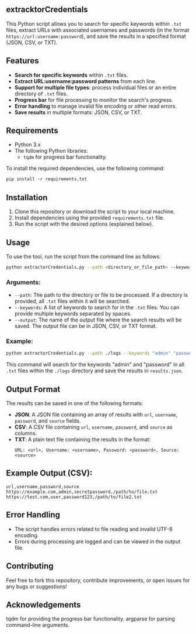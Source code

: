 ## extracktorCredentials

This Python script allows you to search for specific keywords within `.txt` files, extract URLs with associated usernames and passwords (in the format `https://url:username:password`), and save the results in a specified format (JSON, CSV, or TXT).

## Features

- **Search for specific keywords** within `.txt` files.
- **Extract URL:username:password patterns** from each line.
- **Support for multiple file types**: process individual files or an entire directory of `.txt` files.
- **Progress bar** for file processing to monitor the search's progress.
- **Error handling** to manage invalid file encoding or other read errors.
- **Save results** in multiple formats: JSON, CSV, or TXT.

## Requirements

- Python 3.x
- The following Python libraries:
  - `tqdm` for progress bar functionality.

To install the required dependencies, use the following command:
```markdown
pip install -r requirements.txt
```

## Installation

1. Clone this repository or download the script to your local machine.
2. Install dependencies using the provided `requirements.txt` file.
3. Run the script with the desired options (explained below).

## Usage

To use the tool, run the script from the command line as follows:

```bash
python extractorCredentials.py --path <directory_or_file_path> --keywords <keyword1> <keyword2> ... --output <output_file_name>
```

### Arguments:
- `--path`: The path to the directory or file to be processed. If a directory is provided, all `.txt` files within it will be searched.
- `--keywords`: A list of keywords to search for in the `.txt` files. You can provide multiple keywords separated by spaces.
- `--output`: The name of the output file where the search results will be saved. The output file can be in JSON, CSV, or TXT format.

### Example:

```bash
python extractorCredentials.py --path ./logs --keywords "admin" "password" --output results.json
```

This command will search for the keywords "admin" and "password" in all `.txt` files within the `./logs` directory and save the results in `results.json`.

## Output Format

The results can be saved in one of the following formats:
- **JSON**: A JSON file containing an array of results with `url`, `username`, `password`, and `source` fields.
- **CSV**: A CSV file containing `url`, `username`, `password`, and `source` as columns.
- **TXT**: A plain text file containing the results in the format:
  ```
  URL: <url>, Username: <username>, Password: <password>, Source: <source>
  ```

## Example Output (CSV):
```
url,username,password,source
https://example.com,admin,secretpassword,/path/to/file.txt
https://test.com,user,password123,/path/to/file2.txt
```

## Error Handling

- The script handles errors related to file reading and invalid UTF-8 encoding.
- Errors during processing are logged and can be viewed in the output file.

## Contributing

Feel free to fork this repository, contribute improvements, or open issues for any bugs or suggestions!

## Acknowledgements
tqdm for providing the progress bar functionality.
argparse for parsing command-line arguments.


